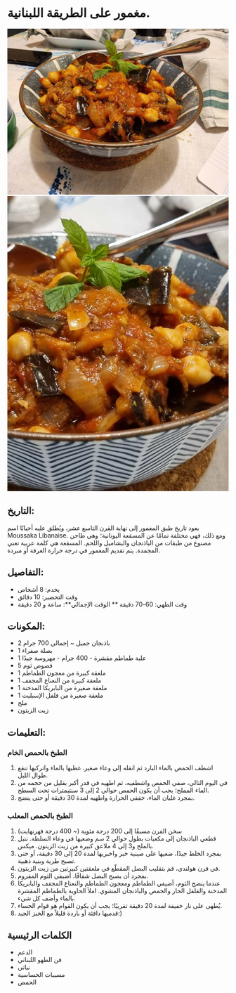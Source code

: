 # مغمور على الطريقة اللبنانية.

![مغمور على الطريقة اللبنانية](https://github.com/anamorph/recettes/blob/main/photos/fr-accompagnement-maghmour_a_la_libanaise-01.jpg?raw=true) 
![مغمور على الطريقة اللبنانية](https://github.com/anamorph/recettes/blob/main/photos/fr-accompagnement-maghmour_a_la_libanaise-02.jpg?raw=true) 

## التاريخ:
يعود تاريخ طبق المغمور إلى نهاية القرن التاسع عشر، ويُطلق عليه أحيانًا اسم Moussaka Libanaise. ومع ذلك، فهي مختلفة تمامًا عن المسقعة اليونانية؛ وهي طاجن مصنوع من طبقات من الباذنجان والبشاميل واللحم. المسقعة هي كلمة عربية تعني المجمدة. يتم تقديم المغمور في درجة حرارة الغرفة أو مبردة.

## التفاصيل:
* يخدم: 8 أشخاص
* وقت التحضير: 10 دقائق
* وقت الطهي: 60-70 دقيقة
** الوقت الإجمالي**: ساعة و 20 دقيقة

## المكونات:
* 2 باذنجان جميل ~ إجمالي 700 جرام
* 1 بصلة صفراء
* 1 علبة طماطم مقشرة - 400 جرام - مهروسة جيدًا
* 5 فصوص ثوم
* 1 ملعقة كبيرة من معجون الطماطم
* 1 ملعقة كبيرة من النعناع المجفف
* 1 ملعقة صغيرة من البابريكا المدخنة
* 1 ملعقة صغيرة من فلفل الإسبليت
* ملح
* زيت الزيتون

## التعليمات:
### الطبخ بالحمص الخام
1. اشطف الحمص بالماء البارد ثم انقله إلى وعاء صغير. غطيها بالماء واتركيها تنقع طوال الليل.
1. في اليوم التالي، صفي الحمص واشطفيه، ثم اطهيه في قدر أكبر بقليل من حجمه من الماء المملح؛ يجب أن يكون الحمص حوالي 2 إلى 3 سنتيمترات تحت السطح.
1. بمجرد غليان الماء، خففي الحرارة واطهيه لمدة 30 دقيقة أو حتى ينضج.

### الطبخ بالحمص المعلب
1. سخن الفرن مسبقًا إلى 200 درجة مئوية (~ 400 درجة فهرنهايت)
1. قطعي الباذنجان إلى مكعبات بطول حوالي 2 سم وضعيها في وعاء السلطة. نتبل بالملح و3 إلى 4 ملاعق كبيرة من زيت الزيتون. ميكس.
1. بمجرد الخلط جيدًا، ضعيها على صينية خبز واخبزيها لمدة 20 إلى 30 دقيقة، أو حتى تصبح طرية وبنية ذهبية.
1. في فرن هولندي، قم بتقليب البصل المقطّع في ملعقتين كبيرتين من زيت الزيتون.
1. بمجرد أن يصبح البصل شفافًا، أضيفي الثوم المفروم.
1. عندما ينضج الثوم، أضيفي الطماطم ومعجون الطماطم والنعناع المجفف والبابريكا المدخنة والفلفل الحار والحمص والباذنجان المشوي. املأ الحاوية بالطماطم المقشرة بالماء وأضف كل شيء.
1. يُطهى على نار خفيفة لمدة 20 دقيقة تقريبًا؛ يجب أن يكون القوام هو قوام الحساء.
1. قدميها دافئة أو باردة قليلاً مع الخبز الجيد:)

## الكلمات الرئيسية
* الدعم
* فن الطهو اللبناني
* نباتي
* مسببات الحساسية
 * الحمص